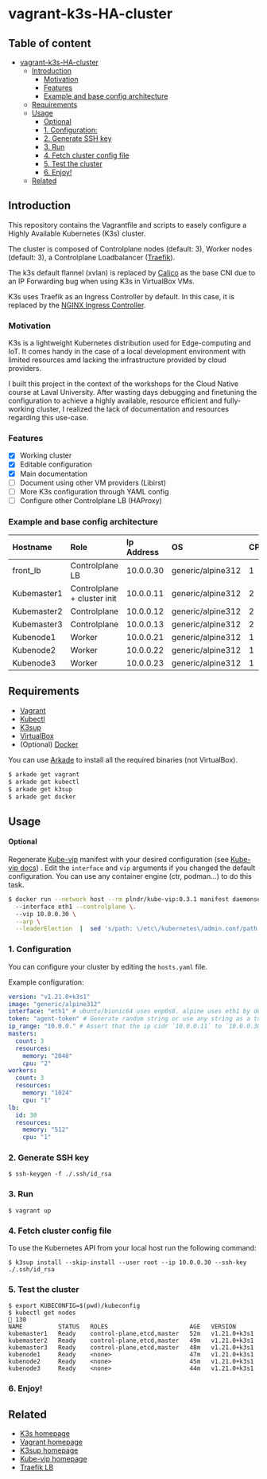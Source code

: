 # vagrant-k3s-HA-cluster

## Table of content
- [vagrant-k3s-HA-cluster](#vagrant-k3s-ha-cluster)
  * [Introduction](#introduction)
    + [Motivation](#motivation)
    + [Features](#features)
    + [Example and base config architecture](#example-and-base-config-architecture)
  * [Requirements](#requirements)
  * [Usage](#usage)
    + [Optional](#optional)
    + [1. Configuration:](#1-configuration)
    + [2. Generate SSH key](#2-generate-ssh-key)
    + [3. Run](#3-run)
    + [4. Fetch cluster config file](#4-fetch-cluster-config-file)
    + [5. Test the cluster](#5-test-the-cluster)
    + [6. Enjoy!](#6-enjoy-)
  * [Related](#related)
  
## Introduction

This repository contains the Vagrantfile and scripts to easely configure a Highly Available Kubernetes (K3s) cluster. 

The cluster is composed of Controlplane nodes (default: 3), Worker nodes (default: 3), a Controlplane Loadbalancer ([Traefik](https://doc.traefik.io/traefik/providers/overview/)).

The k3s default flannel (xvlan) is replaced by [Calico](https://www.projectcalico.org/) as the base CNI due to an IP Forwarding bug when using K3s in VirtualBox VMs. 

K3s uses Traefik as an Ingress Controller by default. In this case, it is replaced by the [NGINX Ingress Controller](https://kubernetes.github.io/ingress-nginx/).

### Motivation
K3s is a lightweight Kubernetes distribution used for Edge-computing and IoT. It comes handy in the case of a local development environment with limited resources amd lacking the infrastructure provided by cloud providers.

I built this project in the context of the workshops for the Cloud Native course at Laval University. After wasting days debugging and finetuning the configuration to achieve a 
highly available, resource efficient and fully-working cluster, I realized the lack of documentation and resources regarding this use-case.

### Features
- [X] Working cluster
- [x] Editable configuration
- [x] Main documentation
- [ ] Document using other VM providers (Libirst)
- [ ] More K3s configuration through YAML config
- [ ] Configure other Controlplane LB (HAProxy)

### Example and base config architecture
| Hostname      | Role                        | Ip Address  | OS               | CPUs   | Memory (mb)   |
| :-------------|:--------------------------- |:----------- |:-----------------|:-------|:------------- |
| front_lb      | Controlplane LB             | 10.0.0.30   | generic/alpine312| 1      | 512           |
| Kubemaster1   | Controlplane + cluster init | 10.0.0.11   | generic/alpine312| 2      | 2048          |
| Kubemaster2   | Controlplane                | 10.0.0.12   | generic/alpine312| 2      | 2048          |
| Kubemaster3   | Controlplane                | 10.0.0.13   | generic/alpine312| 2      | 2048          |
| Kubenode1     | Worker                      | 10.0.0.21   | generic/alpine312| 1      | 1024          |
| Kubenode2     | Worker                      | 10.0.0.22   | generic/alpine312| 1      | 1024          |
| Kubenode3     | Worker                      | 10.0.0.23   | generic/alpine312| 1      | 1024          |


## Requirements
- [Vagrant](https://www.vagrantup.com/downloads)
- [Kubectl](https://kubernetes.io/docs/tasks/tools/)
- [K3sup](https://k3sup.dev/)
- [VirtualBox](https://www.virtualbox.org/wiki/Downloads)
- (Optional) [Docker](https://www.docker.com/get-started)

You can use [Arkade](https://github.com/alexellis/arkade) to install all the required binaries (not VirtualBox). 
```bash
$ arkade get vagrant
$ arkade get kubectl
$ arkade get k3sup
$ arkade get docker
```
## Usage

#### Optional
Regenerate [Kube-vip](https://kube-vip.io/) manifest with your desired configuration (see [Kube-vip docs](https://kube-vip.io/)) . Edit the `interface` and `vip` arguments if you changed the default configuration. You can use any container engine (ctr, podman...) to do this task.
```bash
$ docker run --network host --rm plndr/kube-vip:0.3.1 manifest daemonset \                                                                                               130
  --interface eth1 --controlplane \. 
  --vip 10.0.0.30 \
  --arp \
  --leaderElection  |  sed 's/path: \/etc\/kubernetes\/admin.conf/path: \/etc\/rancher\/k3s\/k3s.yaml/g' > scripts/manifests/vip.yaml
```

### 1. Configuration
You can configure your cluster by editing the `hosts.yaml` file.

Example configuration:
```yaml
version: "v1.21.0+k3s1"
image: "generic/alpine312"
interface: "eth1" # ubuntu/bionic64 uses enp0s8. alpine uses eth1 by default, you can change the interface by configuring more specific attributes to the network provider of vagrant
token: "agent-token" # Generate random string or use any string as a token for in-cluster node communication and initialization
ip_range: "10.0.0." # Assert that the ip cidr `10.0.0.11` to `10.0.0.30` are available or edit this field
masters:
  count: 3
  resources:
    memory: "2048"
    cpu: "2"
workers:
  count: 3
  resources:
    memory: "1024"
    cpu: "1"
lb:
  id: 30
  resources:
    memory: "512"
    cpu: "1"

```

### 2. Generate SSH key
```
$ ssh-keygen -f ./.ssh/id_rsa
```

### 3. Run
```
$ vagrant up
```

### 4. Fetch cluster config file
To use the Kubernetes API from your local host run the following command:
```
$ k3sup install --skip-install --user root --ip 10.0.0.30 --ssh-key ./.ssh/id_rsa
```

### 5. Test the cluster
```
$ export KUBECONFIG=$(pwd)/kubeconfig
$ kubectl get nodes                                                                                                                                                      130
NAME          STATUS   ROLES                       AGE   VERSION
kubemaster1   Ready    control-plane,etcd,master   52m   v1.21.0+k3s1
kubemaster2   Ready    control-plane,etcd,master   49m   v1.21.0+k3s1
kubemaster3   Ready    control-plane,etcd,master   48m   v1.21.0+k3s1
kubenode1     Ready    <none>                      47m   v1.21.0+k3s1
kubenode2     Ready    <none>                      45m   v1.21.0+k3s1
kubenode3     Ready    <none>                      44m   v1.21.0+k3s1
```

### 6. Enjoy!

## Related 
- [K3s homepage](https://k3s.io/)
- [Vagrant homepage](https://www.vagrantup.com)
- [K3sup homepage](https://k3sup.dev/)
- [Kube-vip homepage](https://kube-vip.io)
- [Traefik LB](https://doc.traefik.io/traefik/providers/overview/)

